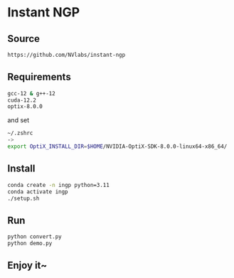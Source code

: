 # Instant NGP

## Source

```bash
https://github.com/NVlabs/instant-ngp
```

## Requirements

```bash
gcc-12 & g++-12
cuda-12.2
optix-8.0.0
```

and set

```bash
~/.zshrc
->
export OptiX_INSTALL_DIR=$HOME/NVIDIA-OptiX-SDK-8.0.0-linux64-x86_64/
```

## Install

```bash
conda create -n ingp python=3.11
conda activate ingp
./setup.sh
```

## Run

```bash
python convert.py
python demo.py
```

## Enjoy it~
